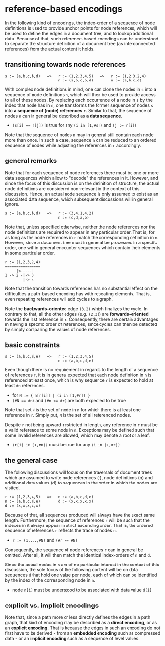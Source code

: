 
<!-- ======================================================================= -->
# reference-based encodings

In the following kind of encodings, the index-order of a sequence of node
definitions is used to provide anchor points for node references, which will
be used to define the edges in a document tree, and to lookup additional data.
Because of that, such reference-based encodings can be understood to separate
the structure definition of a document tree (as interconnected references)
from the actual content it holds.

<!-- ======================================================================= -->
## transitioning towards node references

```
s := (a,b,c,b,d)   =>   r := (1,2,3,4,5)   =>   r := (1,2,3,2,4)
                        n := (a,b,c,b,d)        n := (a,b,c,d)
```

With complex node definitions in mind, one can clone the nodes in `s` into a
sequence of node definitions `n`, which will then be used to provide access
to all of these nodes. By replacing each occurrence of a node in `s` by the
index that node has in `n`, one transforms the former sequence of nodes `s`
into **a sequence of (node) references** `r`. Similar to that, the sequence
of nodes `n` can in general be described as **a data sequence**.

* `(s[i] == n[j])` is true for any `(i in [1,#s])` and `(j := r[i])`

Note that the sequence of nodes `n` may in general still contain each node
more than once. In such a case, sequence `n` can be reduced to an ordered
sequence of nodes while adjusting the references in `r` accordingly.

<!-- ======================================================================= -->
## general remarks

Note that for each sequence of node references there must be one or more data
sequences which allow to "decode" the references in it. However, and since the
focus of this discussion is on the definition of structure, the actual node
definitions are considered non-relevant in the context of this discussion.
Hence, an actual node sequence is only assumed to exist as an associated data
sequence, which subsequent discussions will in general ignore.

```
s := (a,b,c,b,d)   =>   r := (3,4,1,4,2)
                        n := (c,d,a,b)
```

Note that, unless specified otherwise, neither the node references nor the
node definitions are required to appear in any particular order. That is, for
as long as the node references in `r` match the corresponding definition in
`n`. However, since a document tree must in general be processed in a specifc
order, one will in general encounter sequences which contain their elements
in some particular order.

```
r := (1,2,3,2,4)
================
     |<-----|
1 -> 2 -|-> 3
        |-> 4
```

Note that the transition towards references has no substantial effect on the
difficulties a path-based encoding has with repeating elements. That is, even
repeating references will add cycles to a graph.

Note the **backwards-oriented** edge `(3,2)` which finalizes the cycle. In
contrary to that, all the other edges (e.g. `(2,3)`) are **forwards-oriented**
towards the last reference in `r`. Consequently, there are certain advantages
in having a specific order of references, since cycles can then be detected
by simply comparing the values of node references.

<!-- ======================================================================= -->
## basic constraints

```
s := (a,b,c,d,e)   =>   r := (1,2,3,4,5)
                        n := (a,b,c,d,e)
```

Even though there is no requirement in regards to the length of a sequence of
references `r`, it is in general expected that each node definition in `n` is
referenced at least once, which is why sequence `r` is expected to hold at
least `#n` references.

* for `N := { n[r[i]] | (i in [1,#r]) }`
* `(#N == #n)` and `(#n <= #r)` are both expected to be true

Note that set `N` is the set of node in `n` for which there is at least one
reference in `r`. Simply put, `N` is the set of all referenced nodes.

Despite `r` not being upward-restricted in length, any reference in `r` must
be a valid reference to some node in `n`. Exceptions may be defined such that
some invalid references are allowed, which may denote a root or a leaf.

* `(r[i] in [1,#n])` must be true for any `(i in [1,#r])`

<!-- ======================================================================= -->
## the general case

The following discussions will focus on the traversals of document trees which
are assumed to write node references (r), node definitions (n) and additional
data values (d) to sequences in the order in which the nodes are visited.

```
r := (1,2,3,4,5)   =>   n := (a,b,c,d,e)
n := (a,b,c,d,e)        d := (x,x,x,x,x)
d := (x,x,x,x,x)
```

Because of that, all sequences produced will always have the exact same length.
Furthermore, the sequence of references `r` will be such that the indexes in
it always appear in strict ascending order. That is, the ordered sequence of
references `r` reflects the trace of nodes `n`.

* `r := (1,...,#N)` and `(#r == #N)`

Consequently, the sequence of node references `r` can in general be omitted.
After all, it will then match the identical index-orders of `n` and `d`.

Since the actual nodes in `n` are of no particular interest in the context
of this discussion, the sole focus of the following content will be on data
sequences `d` that hold one value per node, each of which can be identified
by the index of the corresponding node in `n`.

* node `n[i]` must be understood to be associated with data value `d[i]`

<!-- ======================================================================= -->
## explicit vs. implicit encodings

Note that, since a path more or less directly defines the edges in a path
graph, that kind of encoding may be described as a **direct encoding**, or
as an **explicit encoding**. That is because the edges in such an encoding
do not first have to be derived - from an **embedded encoding** such as
compressed data - or an **implicit encoding** such as a sequence of level
values.
